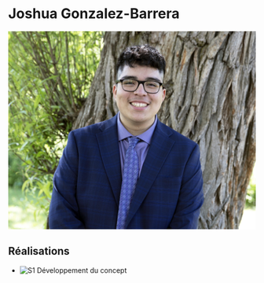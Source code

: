 # Joshua Gonzalez-Barrera

 ![Joshua](/10_equipe/membre_v/0A8A4986.JPG)

 ## Réalisations

 <!-- Une image par semaine de la réalisation dont tu es le plus fier avec une légende -->

* ![S1 Développement du concept](https://fakeimg.pl/400x400?text=concept)
